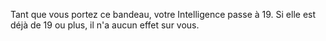 Tant que vous portez ce bandeau, votre Intelligence passe à 19. Si elle est déjà de 19 ou plus, il n'a aucun effet sur vous.
